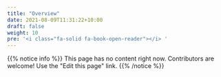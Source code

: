 ```yaml
---
title: "Overview"
date: 2021-08-09T11:31:22+10:00
draft: false
weight: 10
pre: '<i class="fa-solid fa-book-open-reader"></i> '
---
```


{{% notice info %}}
This page has no content right now. Contributors are welcome! Use the "Edit this page" link.
{{% /notice %}}